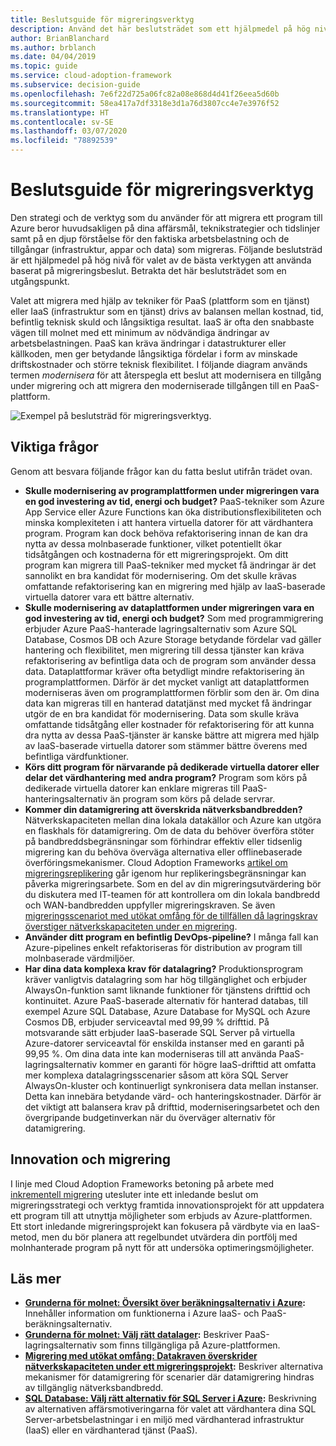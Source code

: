 ```yaml
---
title: Beslutsguide för migreringsverktyg
description: Använd det här beslutsträdet som ett hjälpmedel på hög nivå för valet av de bästa verktygen att använda enligt dina migreringsbeslut.
author: BrianBlanchard
ms.author: brblanch
ms.date: 04/04/2019
ms.topic: guide
ms.service: cloud-adoption-framework
ms.subservice: decision-guide
ms.openlocfilehash: 7e6f22d725a06fc82a08e868d4d41f26eea5d60b
ms.sourcegitcommit: 58ea417a7df3318e3d1a76d3807cc4e7e3976f52
ms.translationtype: HT
ms.contentlocale: sv-SE
ms.lasthandoff: 03/07/2020
ms.locfileid: "78892539"
---
```

# <a name="migration-tools-decision-guide"></a>Beslutsguide för migreringsverktyg

Den strategi och de verktyg som du använder för att migrera ett program till Azure beror huvudsakligen på dina affärsmål, teknikstrategier och tidslinjer samt på en djup förståelse för den faktiska arbetsbelastning och de tillgångar (infrastruktur, appar och data) som migreras. Följande beslutsträd är ett hjälpmedel på hög nivå för valet av de bästa verktygen att använda baserat på migreringsbeslut. Betrakta det här beslutsträdet som en utgångspunkt.

Valet att migrera med hjälp av tekniker för PaaS (plattform som en tjänst) eller IaaS (infrastruktur som en tjänst) drivs av balansen mellan kostnad, tid, befintlig teknisk skuld och långsiktiga resultat. IaaS är ofta den snabbaste vägen till molnet med ett minimum av nödvändiga ändringar av arbetsbelastningen. PaaS kan kräva ändringar i datastrukturer eller källkoden, men ger betydande långsiktiga fördelar i form av minskade driftskostnader och större teknisk flexibilitet. I följande diagram används termen _modernisera_ för att återspegla ett beslut att modernisera en tillgång under migrering och att migrera den moderniserade tillgången till en PaaS-plattform.

![Exempel på beslutsträd för migreringsverktyg.](../../_images/migrate/migration-tools-decision-tree.png)

## <a name="key-questions"></a>Viktiga frågor

Genom att besvara följande frågor kan du fatta beslut utifrån trädet ovan.

- **Skulle modernisering av programplattformen under migreringen vara en god investering av tid, energi och budget?** PaaS-tekniker som Azure App Service eller Azure Functions kan öka distributionsflexibiliteten och minska komplexiteten i att hantera virtuella datorer för att värdhantera program. Program kan dock behöva refaktorisering innan de kan dra nytta av dessa molnbaserade funktioner, vilket potentiellt ökar tidsåtgången och kostnaderna för ett migreringsprojekt. Om ditt program kan migrera till PaaS-tekniker med mycket få ändringar är det sannolikt en bra kandidat för modernisering. Om det skulle krävas omfattande refaktorisering kan en migrering med hjälp av IaaS-baserade virtuella datorer vara ett bättre alternativ.
- **Skulle modernisering av dataplattformen under migreringen vara en god investering av tid, energi och budget?** Som med programmigrering erbjuder Azure PaaS-hanterade lagringsalternativ som Azure SQL Database, Cosmos DB och Azure Storage betydande fördelar vad gäller hantering och flexibilitet, men migrering till dessa tjänster kan kräva refaktorisering av befintliga data och de program som använder dessa data. Dataplattformar kräver ofta betydligt mindre refaktorisering än programplattformen. Därför är det mycket vanligt att dataplattformen moderniseras även om programplattformen förblir som den är. Om dina data kan migreras till en hanterad datatjänst med mycket få ändringar utgör de en bra kandidat för modernisering. Data som skulle kräva omfattande tidsåtgång eller kostnader för refaktorisering för att kunna dra nytta av dessa PaaS-tjänster är kanske bättre att migrera med hjälp av IaaS-baserade virtuella datorer som stämmer bättre överens med befintliga värdfunktioner.
- **Körs ditt program för närvarande på dedikerade virtuella datorer eller delar det värdhantering med andra program?** Program som körs på dedikerade virtuella datorer kan enklare migreras till PaaS-hanteringsalternativ än program som körs på delade servrar.
- **Kommer din datamigrering att överskrida nätverksbandbredden?** Nätverkskapaciteten mellan dina lokala datakällor och Azure kan utgöra en flaskhals för datamigrering. Om de data du behöver överföra stöter på bandbreddsbegränsningar som förhindrar effektiv eller tidsenlig migrering kan du behöva överväga alternativa eller offlinebaserade överföringsmekanismer. Cloud Adoption Frameworks [artikel om migreringsreplikering](../../migrate/migration-considerations/migrate/replicate.md#replication-risks---physics-of-replication) går igenom hur replikeringsbegränsningar kan påverka migreringsarbete. Som en del av din migreringsutvärdering bör du diskutera med IT-teamen för att kontrollera om din lokala bandbredd och WAN-bandbredden uppfyller migreringskraven. Se även [migreringsscenariot med utökat omfång för de tillfällen då lagringskrav överstiger nätverkskapaciteten under en migrering](../../migrate/azure-best-practices/network-capacity-exceeded.md#suggested-prerequisites).
- **Använder ditt program en befintlig DevOps-pipeline?** I många fall kan Azure-pipelines enkelt refaktoriseras för distribution av program till molnbaserade värdmiljöer.
- **Har dina data komplexa krav för datalagring?** Produktionsprogram kräver vanligtvis datalagring som har hög tillgänglighet och erbjuder AlwaysOn-funktion samt liknande funktioner för tjänstens drifttid och kontinuitet. Azure PaaS-baserade alternativ för hanterad databas, till exempel Azure SQL Database, Azure Database for MySQL och Azure Cosmos DB, erbjuder serviceavtal med 99,99 % drifttid. På motsvarande sätt erbjuder IaaS-baserade SQL Server på virtuella Azure-datorer serviceavtal för enskilda instanser med en garanti på 99,95 %. Om dina data inte kan moderniseras till att använda PaaS-lagringsalternativ kommer en garanti för högre IaaS-drifttid att omfatta mer komplexa datalagringsscenarier såsom att köra SQL Server AlwaysOn-kluster och kontinuerligt synkronisera data mellan instanser. Detta kan innebära betydande värd- och hanteringskostnader. Därför är det viktigt att balansera krav på drifttid, moderniseringsarbetet och den övergripande budgetinverkan när du överväger alternativ för datamigrering.

## <a name="innovation-and-migration"></a>Innovation och migrering

I linje med Cloud Adoption Frameworks betoning på arbete med [inkrementell migrering](../../migrate/index.md#migration-implementation) utesluter inte ett inledande beslut om migreringsstrategi och verktyg framtida innovationsprojekt för att uppdatera ett program till att utnyttja möjligheter som erbjuds av Azure-plattformen. Ett stort inledande migreringsprojekt kan fokusera på värdbyte via en IaaS-metod, men du bör planera att regelbundet utvärdera din portfölj med molnhanterade program på nytt för att undersöka optimeringsmöjligheter.

## <a name="learn-more"></a>Läs mer

- **[Grunderna för molnet: Översikt över beräkningsalternativ i Azure](https://docs.microsoft.com/azure/architecture/guide/technology-choices/compute-overview):** Innehåller information om funktionerna i Azure IaaS- och PaaS-beräkningsalternativ.
- **[Grunderna för molnet: Välj rätt datalager](https://docs.microsoft.com/azure/architecture/guide/technology-choices/data-store-overview):** Beskriver PaaS-lagringsalternativ som finns tillgängliga på Azure-plattformen.
- **[Migrering med utökat omfång: Datakraven överskrider nätverkskapaciteten under ett migreringsprojekt](../../migrate/azure-best-practices/network-capacity-exceeded.md):** Beskriver alternativa mekanismer för datamigrering för scenarier där datamigrering hindras av tillgänglig nätverksbandbredd.
- **[SQL Database: Välj rätt alternativ för SQL Server i Azure](https://docs.microsoft.com/azure/sql-database/sql-database-paas-vs-sql-server-iaas#business-motivations-for-choosing-databases-managed-instances-or-sql-virtual-machines):** Beskrivning av alternativen affärsmotiveringarna för valet att värdhantera dina SQL Server-arbetsbelastningar i en miljö med värdhanterad infrastruktur (IaaS) eller en värdhanterad tjänst (PaaS).
